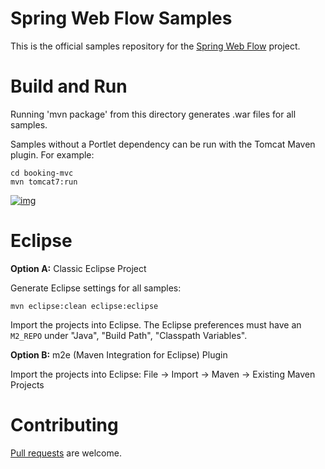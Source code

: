Spring Web Flow Samples
=======================

This is the official samples repository for the [Spring Web Flow](http://github.com/SpringSource/spring-webflow) project.

Build and Run
=============

Running 'mvn package' from this directory generates .war files for all samples.

Samples without a Portlet dependency can be run with the Tomcat Maven plugin. For example:

````
cd booking-mvc
mvn tomcat7:run
````

[![img](https://s3-ap-southeast-1.amazonaws.com/megampub/images/vertice/DEPLOY-TO-MEGAM-VERTICE2.png)](http://docs.megam.io/overview/tour/)


Eclipse
=======

**Option A:** Classic Eclipse Project

Generate Eclipse settings for all samples:
````
mvn eclipse:clean eclipse:eclipse
````

Import the projects into Eclipse. The Eclipse preferences must have an `M2_REPO` under "Java", "Build Path", "Classpath Variables".

**Option B:** m2e (Maven Integration for Eclipse) Plugin

Import the projects into Eclipse:
File -> Import -> Maven -> Existing Maven Projects

Contributing
============

[Pull requests](http://help.github.com/send-pull-requests) are welcome.
